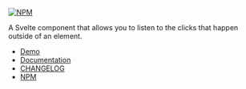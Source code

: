 [![NPM](https://img.shields.io/npm/v/svelte-outclick?style=for-the-badge&label=NPM&color=%23cb0000)](https://www.npmjs.com/package/svelte-outclick)

A Svelte component that allows you to listen to the clicks that happen outside of an element.

-   [Demo](https://svelte-outclick.vercel.app)
-   [Documentation](https://babakfp.ir/docs/svelte-outclick)
-   [CHANGELOG](https://babakfp.ir/docs/svelte-outclick/changelog)
-   [NPM](https://www.npmjs.com/package/svelte-outclick)
